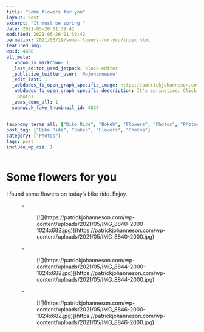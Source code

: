 ```yaml
---
title: "Some flowers for you"
layout: post
excerpt: "It must be spring."
date: 2021-05-20 01:39:42
modified: 2021-05-20 01:39:42
permalink: 2021/05/19/some-flowers-for-you/index.html
featured_img: 
wpid: 4838
all_meta: 
  _wpcom_is_markdown: 1
  _last_editor_used_jetpack: block-editor
  _publicize_twitter_user: '@pjohanneson'
  _edit_last: 1
  _webdados_fb_open_graph_specific_image: https://patrickjohanneson.com/wp-content/uploads/2021/05/IMG_8846-2000.jpg
  _webdados_fb_open_graph_specific_description: It's springtime. Click through for more
    photos.
  _wpas_done_all: 1
  swanwick_fake_thumbnail_id: 4839
  
  
taxonomy_terms_all: ["Bike Ride", "Bokeh", "Flowers", "Photos", "Photos"]
post_tag: ["Bike Ride", "Bokeh", "Flowers", "Photos"]
category: ["Photos"]
tags: post
include_wp_css: 1
---
```


# Some flowers for you

I found some flowers on today’s bike ride. Enjoy.

<figure class="is-layout-flex wp-block-gallery-150 wp-block-gallery columns-3 is-cropped">- <figure>[![](https://patrickjohanneson.com/wp-content/uploads/2021/05/IMG_8840-2000-1024x682.jpg)](https://patrickjohanneson.com/wp-content/uploads/2021/05/IMG_8840-2000.jpg)</figure>
- <figure>[![](https://patrickjohanneson.com/wp-content/uploads/2021/05/IMG_8844-2000-1024x682.jpg)](https://patrickjohanneson.com/wp-content/uploads/2021/05/IMG_8844-2000.jpg)</figure>
- <figure>[![](https://patrickjohanneson.com/wp-content/uploads/2021/05/IMG_8846-2000-1024x682.jpg)](https://patrickjohanneson.com/wp-content/uploads/2021/05/IMG_8846-2000.jpg)</figure>

</figure>